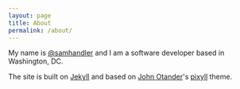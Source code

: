 ```yaml
---
layout: page
title: About
permalink: /about/
---
```


My name is [@samhandler](https://twitter.com/samhandler) and I am a software developer based in Washington, DC.

The site is built on [Jekyll](http://jekyllrb.com) and based on [John Otander](http://johnotander.com)'s [pixyll](http://pixyll.com/about/) theme.